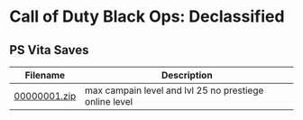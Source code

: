 # Call of Duty Black Ops: Declassified

## PS Vita Saves

| Filename | Description |
|----------|-------------|
| [00000001.zip](00000001.zip) | max campain level and lvl 25  no prestiege online level  |
